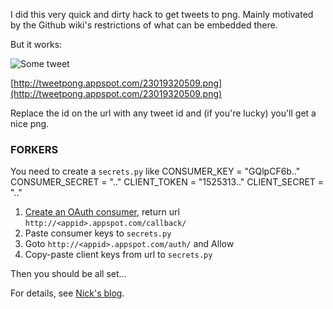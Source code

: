 I did this very quick and dirty hack to get tweets to png. Mainly motivated
by the Github wiki's restrictions of what can be embedded there.

But it works:

![Some tweet](http://tweetpong.appspot.com/23019320509.png)

[http://tweetpong.appspot.com/23019320509.png](http://tweetpong.appspot.com/23019320509.png)

Replace the id on the url with any tweet id and (if you're lucky) you'll get
a nice png.

### FORKERS

You need to create a `secrets.py` like
    CONSUMER_KEY = "GQlpCF6b.."
    CONSUMER_SECRET = ".."
    CLIENT_TOKEN = "1525313.."
    CLIENT_SECRET = ".."

1. [Create an OAuth consumer](http://twitter.com/oauth_clients), return url `http://<appid>.appspot.com/callback/`
1. Paste consumer keys to `secrets.py`
1. Goto `http://<appid>.appspot.com/auth/` and Allow
1. Copy-paste client keys from url to `secrets.py`

Then you should be all set...

For details, see [Nick's blog](http://blog.notdot.net/2010/02/Writing-a-twitter-service-on-App-Engine).